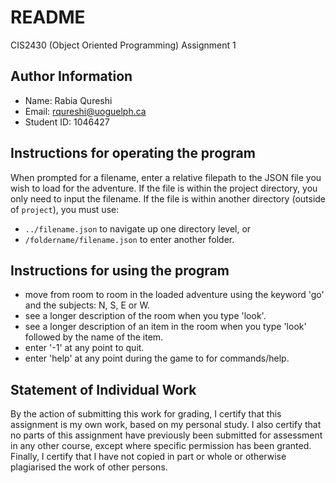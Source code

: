 # README
CIS2430 (Object Oriented Programming) Assignment 1

## Author Information
* Name: Rabia Qureshi
* Email: rqureshi@uoguelph.ca
* Student ID: 1046427

## Instructions for operating the program
When prompted for a filename, enter a relative filepath to the JSON file you wish to load for the adventure.
If the file is within the project directory, you only need to input the filename.
If the file is within another directory (outside of `project`), you must use: 
* `../filename.json` to navigate up one directory level, or
* `/foldername/filename.json` to enter another folder.

## Instructions for using the program
* move from room to room in the loaded adventure using the keyword 'go' and the subjects: N, S, E or W.
* see a longer description of the room when you type 'look'.
* see a longer description of an item in the room when you type 'look' followed by the name of the item.
* enter '-1' at any point to quit.
* enter 'help' at any point during the game to for commands/help.

## Statement of Individual Work
By the action of submitting this work for grading, I certify that this assignment is my own work, 
based on my personal study.  I also certify that no parts of this assignment have previously been 
submitted for assessment in any other course, except where specific permission has been granted.  
Finally, I certify that I have not copied in part or whole  or otherwise plagiarised the work of other persons.

